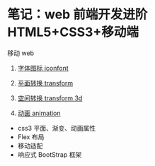 # 笔记：web 前端开发进阶 HTML5+CSS3+移动端

移动 web

1. [字体图标 iconfont](blog/front-end-combat/iconfont.md)

2. [平面转换 transform](blog/front-end-combat/transform.md)

3. [空间转换 transform 3d](blog/front-end-combat/transform-3d.md)

4. [动画 animation](blog/front-end-combat/animation.md)

- css3 平面、渐变、动画属性
- Flex 布局
- 移动适配
- 响应式 BootStrap 框架
